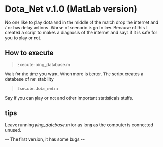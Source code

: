 # Dota_Net v.1.0   (MatLab version) 

No one like to play dota and in the middle of the match drop the internet and / or has delay actions. Worse of scenario is go to low. Because of this I created a script to makes a diagnosis of the internet and says if it is safe for you to play or not.

## How to execute

> Execute: ping_database.m

Wait for the time you want. When more is better. The script creates a database of net stability.

> Execute: dota_net.m

Say if you can play or not and other important statisticals stuffs.

## tips

Leave running _ping_database.m_ for as long as the computer is connected unused.


-- The first version, it has some bugs --
